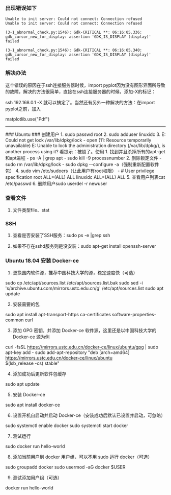 ### 出现错误如下
```
Unable to init server: Could not connect: Connection refused
Unable to init server: Could not connect: Connection refused

(3-1_abnormal_check.py:1546): Gdk-CRITICAL **: 06:16:05.336: gdk_cursor_new_for_display: assertion 'GDK_IS_DISPLAY (display)' failed

(3-1_abnormal_check.py:1546): Gdk-CRITICAL **: 06:16:05.340: gdk_cursor_new_for_display: assertion 'GDK_IS_DISPLAY (display)' failed
```

### 解决办法
这个错误的原因在于ssh连接服务器时候，import pyplot因为没有图形界面所导致的故障，解决的方法很简单，直接在ssh连接服务器的时候，添加-X的标记：

ssh 192.168.0.1 -X
就可以搞定了。当然还有另外一种解决的方法：在import pyplot之前，加入

matplotlib.use("Pdf") 

<hr>
### Ubuntu
### 创建用户
1. sudo passwd root
2. sudo adduser linuxidc
3. E: Could not get lock /var/lib/dpkg/lock - open (11: Resource temporarily unavailable)
E: Unable to lock the administration directory (/var/lib/dpkg/), is another process using it?  
看提示：被锁了。使用
	1. 找到并且杀掉所有的apt-get 和apt进程
		- ps -A | grep apt
		- sudo kill -9 processnumber
	2. 删除锁定文件
		- sudo rm /var/lib/dpkg/lock
		- sudo dpkg --configure -a（强制重新配置软件包）
4. sudo vim /etc/sudoers（让此用户有root权限）
	- # User privilege specification  
root ALL=(ALL) ALL  
linuxidc ALL=(ALL) ALL
5. 查看用户列表cat /etc/passwd
6. 删除用户sudo userdel -r newuser

### 查看文件
1. 文件类型file、stat

### SSH 
1. 查看是否安装了SSH服务：sudo ps -e |grep ssh

2. 如果不存在sshd服务则是没安装：sudo apt-get install openssh-server

### Ubuntu 18.04 安装 Docker-ce
1. 更换国内软件源，推荐中国科技大学的源，稳定速度快（可选）

sudo cp /etc/apt/sources.list /etc/apt/sources.list.bak
sudo sed -i 's/archive.ubuntu.com/mirrors.ustc.edu.cn/g' /etc/apt/sources.list
sudo apt update

2. 安装需要的包

sudo apt install apt-transport-https ca-certificates software-properties-common curl

3. 添加 GPG 密钥，并添加 Docker-ce 软件源，这里还是以中国科技大学的 Docker-ce 源为例

curl -fsSL https://mirrors.ustc.edu.cn/docker-ce/linux/ubuntu/gpg | sudo apt-key add -
sudo add-apt-repository "deb [arch=amd64] https://mirrors.ustc.edu.cn/docker-ce/linux/ubuntu \
$(lsb_release -cs) stable"

4. 添加成功后更新软件包缓存

sudo apt update

5. 安装 Docker-ce

sudo apt install docker-ce

6. 设置开机自启动并启动 Docker-ce（安装成功后默认已设置并启动，可忽略）

sudo systemctl enable docker
sudo systemctl start docker

7. 测试运行

sudo docker run hello-world

8. 添加当前用户到 docker 用户组，可以不用 sudo 运行 docker（可选）

sudo groupadd docker
sudo usermod -aG docker $USER

9. 测试添加用户组（可选）

docker run hello-world